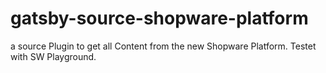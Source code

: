 # gatsby-source-shopware-platform
a source Plugin to get all Content from the new Shopware Platform. Testet with SW Playground. 
